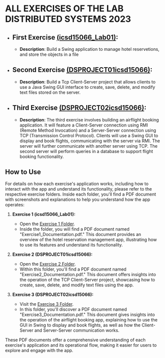 # ALL EXERCISES OF THE LAB  DISTRIBUTED SYSTEMS 2023

- ## First Exercise [(icsd15066_Lab01)](https://github.com/DionysisTheodosis/Java-Exercises/tree/master/%CE%9A%CE%B1%CF%84%CE%B1%CE%BD%CE%B5%CE%BC%CE%B7%CE%BC%CE%AD%CE%BD%CE%B1/icsd15066_Lab01):
  - __Description__: Build a Swing application to manage hotel reservetions, and store the objects in a file
- ## Second Exercise [(DSPROJECT01icsd15066)](https://github.com/DionysisTheodosis/Java-Exercises/tree/master/%CE%9A%CE%B1%CF%84%CE%B1%CE%BD%CE%B5%CE%BC%CE%B7%CE%BC%CE%AD%CE%BD%CE%B1/DSPROGECT01icsd15066):
  - __Description__: Build a Tcp Client-Server project that allows clients to use a Java Swing GUI interface to create, save, delete, and modify text files stored on the server.
- ## Third Exercise [(DSPROJECT02icsd15066)](https://github.com/DionysisTheodosis/Java-Exercises/tree/master/%CE%9A%CE%B1%CF%84%CE%B1%CE%BD%CE%B5%CE%BC%CE%B7%CE%BC%CE%AD%CE%BD%CE%B1/DSPROGECT02icsd15066):
  - __Description__: The third exercise involves building an airflight booking application. It will feature a Client-Server connection using RMI (Remote Method Invocation) and a Server-Server connection using TCP (Transmission Control Protocol). Clients will use a Swing GUI to display and book flights, communicating with the server via RMI. The server will further communicate with another server using TCP. The second server will perform queries in a database to support flight booking functionality.

## How to Use

For details on how each exercise's application works, including how to interact with the app and understand its functionality, please refer to the respective exercise folders. Inside each folder, you'll find a PDF document with screenshots and explanations to help you understand how the app operates:

1. **Exercise 1 (icsd15066_Lab01):**
   - Open the [Exercise 1 Folder](https://github.com/DionysisTheodosis/Java-Exercises/tree/master/%CE%9A%CE%B1%CF%84%CE%B1%CE%BD%CE%B5%CE%BC%CE%B7%CE%BC%CE%AD%CE%BD%CE%B1/icsd15066_Lab01).
   - Inside the folder, you will find a PDF document named "Exercise1_Documentation.pdf." This document provides an overview of the hotel reservation management app, illustrating how to use its features and understand its functionality.

2. **Exercise 2 (DSPROJECT01icsd15066):**
   - Open the [Exercise 2 Folder](https://github.com/DionysisTheodosis/Java-Exercises/tree/master/%CE%9A%CE%B1%CF%84%CE%B1%CE%BD%CE%B5%CE%BC%CE%B7%CE%BC%CE%AD%CE%BD%CE%B1/DSPROGECT01icsd15066).
   - Within this folder, you'll find a PDF document named "Exercise2_Documentation.pdf." This document offers insights into the operation of the TCP Client-Server project, showcasing how to create, save, delete, and modify text files using the app.

3. **Exercise 3 (DSPROJECT02icsd15066):**
   - Visit the [Exercise 3 Folder](https://github.com/DionysisTheodosis/Java-Exercises/tree/master/%CE%9A%CE%B1%CF%84%CE%B1%CE%BD%CE%B5%CE%BC%CE%B7%CE%BC%CE%AD%CE%BD%CE%B1/DSPROGECT02icsd15066).
   - In this folder, you'll discover a PDF document named "Exercise3_Documentation.pdf." This document gives insights into the operation of the airflight booking app, explaining how to use the GUI in Swing to display and book flights, as well as how the Client-Server and Server-Server communication works.

These PDF documents offer a comprehensive understanding of each exercise's application and its operational flow, making it easier for users to explore and engage with the app.
